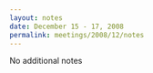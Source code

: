 ```yaml
---
layout: notes
date: December 15 - 17, 2008
permalink: meetings/2008/12/notes
---
```


No additional notes